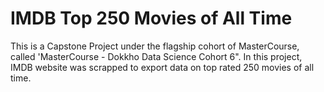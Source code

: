 # IMDB Top 250 Movies of All Time

This is a Capstone Project under the flagship cohort of MasterCourse, called 'MasterCourse - Dokkho Data Science Cohort 6". In this project, IMDB website was scrapped to export data on top rated 250 movies of all time. 
